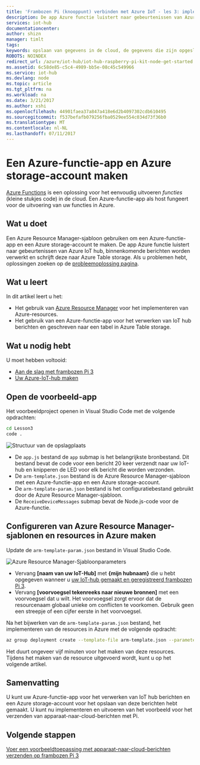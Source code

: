 ```yaml
---
title: 'Frambozen Pi (knooppunt) verbinden met Azure IoT - les 3: implementatie van de sjabloon | Microsoft Docs'
description: De app Azure functie luistert naar gebeurtenissen van Azure IoT hub, binnenkomende berichten worden verwerkt en schrijft deze naar Azure Table storage.
services: iot-hub
documentationcenter: 
author: shizn
manager: timlt
tags: 
keywords: opslaan van gegevens in de cloud, de gegevens die zijn opgeslagen in de cloud, iot cloudservice
ROBOTS: NOINDEX
redirect_url: /azure/iot-hub/iot-hub-raspberry-pi-kit-node-get-started
ms.assetid: 6c58de85-c5c4-4989-bb5e-08c45c549966
ms.service: iot-hub
ms.devlang: node
ms.topic: article
ms.tgt_pltfrm: na
ms.workload: na
ms.date: 3/21/2017
ms.author: xshi
ms.openlocfilehash: 44901faea37a847a418e6d2b4097302cdb610495
ms.sourcegitcommit: f537befafb079256fba0529ee554c034d73f36b0
ms.translationtype: MT
ms.contentlocale: nl-NL
ms.lasthandoff: 07/11/2017
---
```

# <a name="create-an-azure-function-app-and-azure-storage-account"></a>Een Azure-functie-app en Azure storage-account maken
[Azure Functions](../azure-functions/functions-overview.md) is een oplossing voor het eenvoudig uitvoeren *functies* (kleine stukjes code) in de cloud. Een Azure-functie-app als host fungeert voor de uitvoering van uw functies in Azure.

## <a name="what-you-will-do"></a>Wat u doet
Een Azure Resource Manager-sjabloon gebruiken om een Azure-functie-app en een Azure storage-account te maken. De app Azure functie luistert naar gebeurtenissen van Azure IoT hub, binnenkomende berichten worden verwerkt en schrijft deze naar Azure Table storage. Als u problemen hebt, oplossingen zoeken op de [probleemoplossing pagina](iot-hub-raspberry-pi-kit-node-troubleshooting.md).

## <a name="what-you-will-learn"></a>Wat u leert
In dit artikel leert u het:

* Het gebruik van [Azure Resource Manager](../azure-resource-manager/resource-group-overview.md) voor het implementeren van Azure-resources.
* Het gebruik van een Azure-functie-app voor het verwerken van IoT hub berichten en geschreven naar een tabel in Azure Table storage.

## <a name="what-you-need"></a>Wat u nodig hebt
U moet hebben voltooid:
* [Aan de slag met frambozen Pi 3](iot-hub-raspberry-pi-kit-node-get-started.md)
* [Uw Azure-IoT-hub maken](iot-hub-raspberry-pi-kit-node-get-started.md)

## <a name="open-the-sample-app"></a>Open de voorbeeld-app
Het voorbeeldproject openen in Visual Studio Code met de volgende opdrachten:

```bash
cd Lesson3
code .
```

![Structuur van de opslagplaats](media/iot-hub-raspberry-pi-lessons/lesson3/repo_structure.png)

* De `app.js` bestand de `app` submap is het belangrijkste bronbestand. Dit bestand bevat de code voor een bericht 20 keer verzendt naar uw IoT-hub en knipperen de LED voor elk bericht die worden verzonden.
* De `arm-template.json` bestand is de Azure Resource Manager-sjabloon met een Azure-functie-app en een Azure storage-account.
* De `arm-template-param.json` bestand is het configuratiebestand gebruikt door de Azure Resource Manager-sjabloon.
* De `ReceiveDeviceMessages` submap bevat de Node.js-code voor de Azure-functie.

## <a name="configure-azure-resource-manager-templates-and-create-resources-in-azure"></a>Configureren van Azure Resource Manager-sjablonen en resources in Azure maken
Update de `arm-template-param.json` bestand in Visual Studio Code.

![Azure Resource Manager-Sjabloonparameters](media/iot-hub-raspberry-pi-lessons/lesson3/arm_para.png)

* Vervang **[naam van uw IoT-Hub]** met **{mijn hubnaam}** die u hebt opgegeven wanneer u [uw IoT-hub gemaakt en geregistreerd frambozen Pi 3](iot-hub-raspberry-pi-kit-node-lesson2-prepare-azure-iot-hub.md).
* Vervang **[voorvoegsel tekenreeks naar nieuwe bronnen]** met een voorvoegsel dat u wilt. Het voorvoegsel zorgt ervoor dat de resourcenaam globaal unieke om conflicten te voorkomen. Gebruik geen een streepje of een cijfer eerste in het voorvoegsel.

Na het bijwerken van de `arm-template-param.json` bestand, het implementeren van de resources in Azure met de volgende opdracht:

```bash
az group deployment create --template-file arm-template.json --parameters @arm-template-param.json -g iot-sample
```

Het duurt ongeveer vijf minuten voor het maken van deze resources. Tijdens het maken van de resource uitgevoerd wordt, kunt u op het volgende artikel.

## <a name="summary"></a>Samenvatting
U kunt uw Azure-functie-app voor het verwerken van IoT hub berichten en een Azure storage-account voor het opslaan van deze berichten hebt gemaakt. U kunt nu implementeren en uitvoeren van het voorbeeld voor het verzenden van apparaat-naar-cloud-berichten met Pi.

## <a name="next-steps"></a>Volgende stappen
[Voer een voorbeeldtoepassing met apparaat-naar-cloud-berichten verzenden op frambozen Pi 3](iot-hub-raspberry-pi-kit-node-lesson3-run-azure-blink.md)

